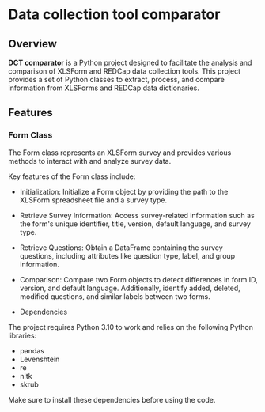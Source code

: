 # Data collection tool comparator

## Overview

**DCT comparator** is a Python project designed to facilitate the analysis and comparison of XLSForm and REDCap data collection tools. This project provides a set of Python classes to extract, process, and compare information from XLSForms and REDCap data dictionaries.

## Features

### Form Class

The Form class represents an XLSForm survey and provides various methods to interact with and analyze survey data. 

Key features of the Form class include:

* Initialization: Initialize a Form object by providing the path to the XLSForm spreadsheet file and a survey type.
* Retrieve Survey Information: Access survey-related information such as the form's unique identifier, title, version, default language, and survey type.
* Retrieve Questions: Obtain a DataFrame containing the survey questions, including attributes like question type, label, and group information.
* Comparison: Compare two Form objects to detect differences in form ID, version, and default language. Additionally, identify added, deleted, modified questions, and similar labels between two forms.

* Dependencies

The project requires Python 3.10 to work and relies on the following Python libraries:

* pandas
* Levenshtein
* re
* nltk
* skrub

Make sure to install these dependencies before using the code.
